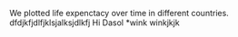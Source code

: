 We plotted life expenctacy over time in different countries.
dfdjkfjdlfjklsjalksjdlkfj
Hi Dasol *wink winkjkjk